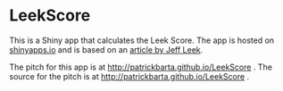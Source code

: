 # LeekScore
This is a Shiny app that calculates the Leek Score. The app is hosted on [shinyapps.io](https://patrickbarta.shinyapps.io/LeekScore/) and
is based on an [article by Jeff Leek](http://fivethirtyeight.com/features/a-formula-for-decoding-health-news/).

The pitch for this app is at http://patrickbarta.github.io/LeekScore . The source for the pitch is at http://patrickbarta.github.io/LeekScore .
